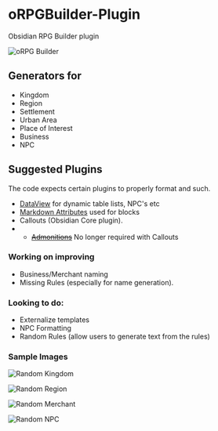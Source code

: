 # oRPGBuilder-Plugin
Obsidian RPG Builder plugin

![oRPG Builder](https://miniworld.com/obsidian/oRPGBuilder.jpg)


## Generators for
- Kingdom 
- Region
- Settlement
- Urban Area
- Place of Interest
- Business
- NPC


## Suggested Plugins
The code expects  certain plugins to properly format and such.
- [DataView](https://github.com/blacksmithgu/obsidian-dataview) for dynamic table lists, NPC's etc
- [Markdown Attributes](https://github.com/valentine195/obsidian-markdown-attributes)  used for blocks
- Callouts (Obsidian Core plugin).
- - ~~[Admonitions](https://github.com/valentine195/obsidian-admonition)~~ No longer required with Callouts

### Working on improving
- Business/Merchant naming
- Missing Rules (especially for name generation).

### Looking to do:
- Externalize templates
- NPC Formatting 
- Random Rules (allow users to generate text from the rules)

### Sample Images
![Random Kingdom](https://miniworld.com/obsidian/images/KingdomSample.jpg)

![Random Region](https://miniworld.com/obsidian/images/RegionSample.jpg)

![Random Merchant](https://miniworld.com/obsidian/images/MerchantSample.jpg)

![Random NPC](https://miniworld.com/obsidian/images/NPCSample.jpg)
